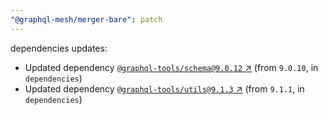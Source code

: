 ```yaml
---
"@graphql-mesh/merger-bare": patch
---
```

dependencies updates:
  - Updated dependency [`@graphql-tools/schema@9.0.12` ↗︎](https://www.npmjs.com/package/@graphql-tools/schema/v/9.0.12) (from `9.0.10`, in `dependencies`)
  - Updated dependency [`@graphql-tools/utils@9.1.3` ↗︎](https://www.npmjs.com/package/@graphql-tools/utils/v/9.1.3) (from `9.1.1`, in `dependencies`)
